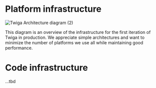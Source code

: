 # Platform infrastructure
![Twiga Architecture diagram (2)](https://github.com/user-attachments/assets/80d05aeb-6d6c-4b0f-8e2d-fde8fff5c5d5)

This diagram is an overview of the infrastructure for the first iteration of Twiga in production. We appreciate simple architectures and want to minimize the number of platforms we use all while maintaining good performance. 

# Code infrastructure
...tbd
